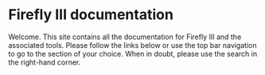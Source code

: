 # Firefly III documentation

Welcome. This site contains all the documentation for Firefly III and the associated tools. Please follow the links below or use the top bar navigation to go to the section of your choice. When in doubt, please use the search in the right-hand corner.
